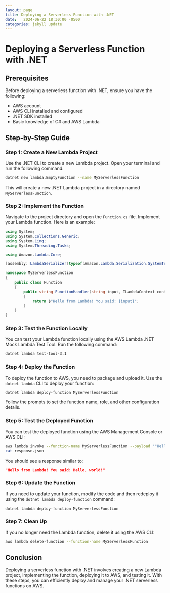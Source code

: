 ```yaml
---
layout: page
title: Deploying a Serverless Function with .NET
date:   2024-06-22 18:30:00 -0500
categories: jekyll update
---
```

# Deploying a Serverless Function with .NET

## Prerequisites
Before deploying a serverless function with .NET, ensure you have the following:
- AWS account
- AWS CLI installed and configured
- .NET SDK installed
- Basic knowledge of C# and AWS Lambda

## Step-by-Step Guide

### Step 1: Create a New Lambda Project
Use the .NET CLI to create a new Lambda project. Open your terminal and run the following command:

```sh
dotnet new lambda.EmptyFunction --name MyServerlessFunction
```

This will create a new .NET Lambda project in a directory named `MyServerlessFunction`.

### Step 2: Implement the Function
Navigate to the project directory and open the `Function.cs` file. Implement your Lambda function. Here is an example:

```csharp
using System;
using System.Collections.Generic;
using System.Linq;
using System.Threading.Tasks;

using Amazon.Lambda.Core;

[assembly: LambdaSerializer(typeof(Amazon.Lambda.Serialization.SystemTextJson.DefaultLambdaJsonSerializer))]

namespace MyServerlessFunction
{
    public class Function
    {
        public string FunctionHandler(string input, ILambdaContext context)
        {
            return $"Hello from Lambda! You said: {input}";
        }
    }
}
```

### Step 3: Test the Function Locally
You can test your Lambda function locally using the AWS Lambda .NET Mock Lambda Test Tool. Run the following command:

```sh
dotnet lambda test-tool-3.1
```

### Step 4: Deploy the Function
To deploy the function to AWS, you need to package and upload it. Use the `dotnet lambda` CLI to deploy your function:

```sh
dotnet lambda deploy-function MyServerlessFunction
```

Follow the prompts to set the function name, role, and other configuration details.

### Step 5: Test the Deployed Function
You can test the deployed function using the AWS Management Console or AWS CLI:

```sh
aws lambda invoke --function-name MyServerlessFunction --payload '"Hello, world!"' response.json
cat response.json
```

You should see a response similar to:

```json
"Hello from Lambda! You said: Hello, world!"
```

### Step 6: Update the Function
If you need to update your function, modify the code and then redeploy it using the `dotnet lambda deploy-function` command:

```sh
dotnet lambda deploy-function MyServerlessFunction
```

### Step 7: Clean Up
If you no longer need the Lambda function, delete it using the AWS CLI:

```sh
aws lambda delete-function --function-name MyServerlessFunction
```

## Conclusion
Deploying a serverless function with .NET involves creating a new Lambda project, implementing the function, deploying it to AWS, and testing it. With these steps, you can efficiently deploy and manage your .NET serverless functions on AWS.

